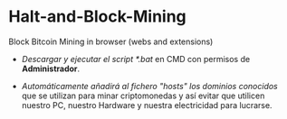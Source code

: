 # Halt-and-Block-Mining
Block Bitcoin Mining in browser (webs and extensions)

+ _Descargar y ejecutar el script *.bat_  en CMD con permisos de **Administrador**. 

+ _Automáticamente añadirá al fichero "hosts" los dominios conocidos_ que se utilizan para minar criptomonedas y así evitar que utilicen nuestro PC, nuestro Hardware y nuestra electricidad para lucrarse.
